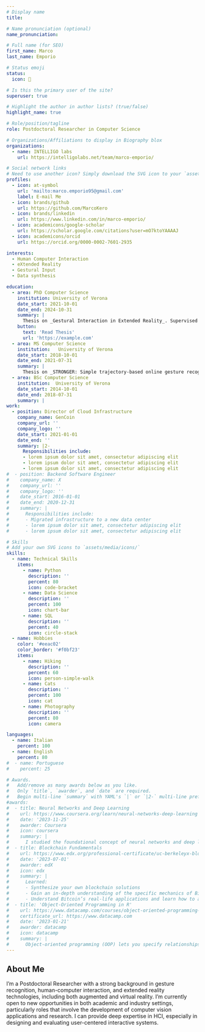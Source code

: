 ```yaml
---
# Display name
title: 

# Name pronunciation (optional)
name_pronunciation: 

# Full name (for SEO)
first_name: Marco
last_name: Emporio

# Status emoji
status:
  icon: 🤌

# Is this the primary user of the site?
superuser: true

# Highlight the author in author lists? (true/false)
highlight_name: true

# Role/position/tagline
role: Postdoctoral Researcher in Computer Science

# Organizations/Affiliations to display in Biography blox
organizations:
  - name: INTELLIGO labs
    url: https://intelligolabs.net/team/marco-emporio/

# Social network links
# Need to use another icon? Simply download the SVG icon to your `assets/media/icons/` folder.
profiles:
  - icon: at-symbol
    url: 'mailto:marco.emporio95@gmail.com'
    label: E-mail Me
  - icon: brands/github
    url: https://github.com/MarcoKero
  - icon: brands/linkedin
    url: https://www.linkedin.com/in/marco-emporio/
  - icon: academicons/google-scholar
    url: https://scholar.google.com/citations?user=mO7ktoYAAAAJ
  - icon: academicons/orcid
    url: https://orcid.org/0000-0002-7601-2935

interests:
  - Human Computer Interaction
  - eXtended Reality
  - Gestural Input
  - Data synthesis

education:
  - area: PhD Computer Science
    institution: University of Verona
    date_start: 2021-10-01
    date_end: 2024-10-31
    summary: |
      Thesis on _Gestural Interaction in Extended Reality_. Supervised by [Prof Andrea Giachetti](https://scholar.google.com/citations?hl=it&user=guVuz-0AAAAJ).
    button:
      text: 'Read Thesis'
      url: 'https://example.com'
  - area: MS Computer Science
    institution:   University of Verona
    date_start: 2018-10-01
    date_end: 2021-07-31
    summary: |
      Thesis on _STRONGER: Simple trajectory-based online gesture recognizer_. Supervised by [Prof Andrea Giachetti](https://scholar.google.com/citations?hl=it&user=guVuz-0AAAAJ).
  - area: BSc Computer Science
    institution:  University of Verona
    date_start: 2014-10-01
    date_end: 2018-07-31
    summary: |
work:
  - position: Director of Cloud Infrastructure
    company_name: GenCoin
    company_url: ''
    company_logo: ''
    date_start: 2021-01-01
    date_end: ''
    summary: |2-
      Responsibilities include:
      - lorem ipsum dolor sit amet, consectetur adipiscing elit
      - lorem ipsum dolor sit amet, consectetur adipiscing elit
      - lorem ipsum dolor sit amet, consectetur adipiscing elit
#  - position: Backend Software Engineer
#    company_name: X
#    company_url: ''
#    company_logo: ''
#    date_start: 2016-01-01
#    date_end: 2020-12-31
#    summary: |
#      Responsibilities include:
#      - Migrated infrastructure to a new data center
#      - lorem ipsum dolor sit amet, consectetur adipiscing elit
#      - lorem ipsum dolor sit amet, consectetur adipiscing elit

# Skills
# Add your own SVG icons to `assets/media/icons/`
skills:
  - name: Technical Skills
    items:
      - name: Python
        description: ''
        percent: 80
        icon: code-bracket
      - name: Data Science
        description: ''
        percent: 100
        icon: chart-bar
      - name: SQL
        description: ''
        percent: 40
        icon: circle-stack
  - name: Hobbies
    color: '#eeac02'
    color_border: '#f0bf23'
    items:
      - name: Hiking
        description: ''
        percent: 60
        icon: person-simple-walk
      - name: Cats
        description: ''
        percent: 100
        icon: cat
      - name: Photography
        description: ''
        percent: 80
        icon: camera

languages:
  - name: Italian
    percent: 100
  - name: English
    percent: 80
#  - name: Portuguese
#    percent: 25

# Awards.
#   Add/remove as many awards below as you like.
#   Only `title`, `awarder`, and `date` are required.
#   Begin multi-line `summary` with YAML's `|` or `|2-` multi-line prefix and indent 2 spaces below.
#awards:
#  - title: Neural Networks and Deep Learning
#    url: https://www.coursera.org/learn/neural-networks-deep-learning
#    date: '2023-11-25'
#    awarder: Coursera
#    icon: coursera
#    summary: |
#      I studied the foundational concept of neural networks and deep learning. By the end, I was familiar with the significant technological trends driving the rise of deep learning; build, train, and apply fully connected deep neural networks; implement efficient (vectorized) neural networks; identify key parameters in a neural network’s architecture; and apply deep learning to your own applications.
#  - title: Blockchain Fundamentals
#    url: https://www.edx.org/professional-certificate/uc-berkeleyx-blockchain-fundamentals
#    date: '2023-07-01'
#    awarder: edX
#    icon: edx
#    summary: |
#      Learned:
#      - Synthesize your own blockchain solutions
#      - Gain an in-depth understanding of the specific mechanics of Bitcoin
#      - Understand Bitcoin’s real-life applications and learn how to attack and destroy Bitcoin, Ethereum, smart contracts and Dapps, and alternatives to Bitcoin’s Proof-of-Work consensus algorithm
#  - title: 'Object-Oriented Programming in R'
#    url: https://www.datacamp.com/courses/object-oriented-programming-with-s3-and-r6-in-r
#    certificate_url: https://www.datacamp.com
#    date: '2023-01-21'
#    awarder: datacamp
#    icon: datacamp
#    summary: |
#      Object-oriented programming (OOP) lets you specify relationships between functions and the objects that they can act on, helping you manage complexity in your code. This is an intermediate level course, providing an introduction to OOP, using the S3 and R6 systems. S3 is a great day-to-day R programming tool that simplifies some of the functions that you write. R6 is especially useful for industry-specific analyses, working with web APIs, and building GUIs.
---
```


## About Me

I’m a Postdoctoral Researcher with a strong background in gesture recognition, human-computer interaction, and extended reality technologies, including both augmented and virtual reality. 
I’m currently open to new opportunities in both academic and industry settings, particularly roles that involve the development of computer vision applications and research. I can provide deep expertise in HCI, especially in designing and evaluating user-centered interactive systems.